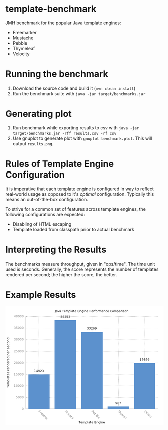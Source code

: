 template-benchmark
================

JMH benchmark for the popular Java template engines:

* Freemarker
* Mustache
* Pebble
* Thymeleaf
* Velocity

Running the benchmark
======================

1. Download the source code and build it (`mvn clean install`)
2. Run the benchmark suite with `java -jar target/benchmarks.jar`

Generating plot
===============
1. Run benchmark while exporting results to csv with `java -jar target/benchmarks.jar -rff results.csv -rf csv`
2. Use gnuplot to generate plot with `gnuplot benchmark.plot`. This will output `results.png`.

Rules of Template Engine Configuration
======================================
It is imperative that each template engine is configured in way to reflect real-world usage as opposed to it's *optimal* configuration. Typically this means an out-of-the-box configuration.

To strive for a common set of features across template engines, the following configurations are expected:
* Disabling of HTML escaping
* Template loaded from classpath prior to actual benchmark

Interpreting the Results
========================
The benchmarks measure throughput, given in "ops/time". The time unit used is seconds. 
Generally, the score represents the number of templates rendered per second; the higher the score, the better.

Example Results
===============

![Template Comparison](results.png)
